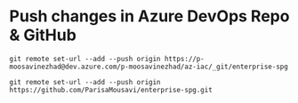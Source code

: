 # Push changes in Azure DevOps Repo & GitHub
```
git remote set-url --add --push origin https://p-moosavinezhad@dev.azure.com/p-moosavinezhad/az-iac/_git/enterprise-spg

git remote set-url --add --push origin https://github.com/ParisaMousavi/enterprise-spg.git
```